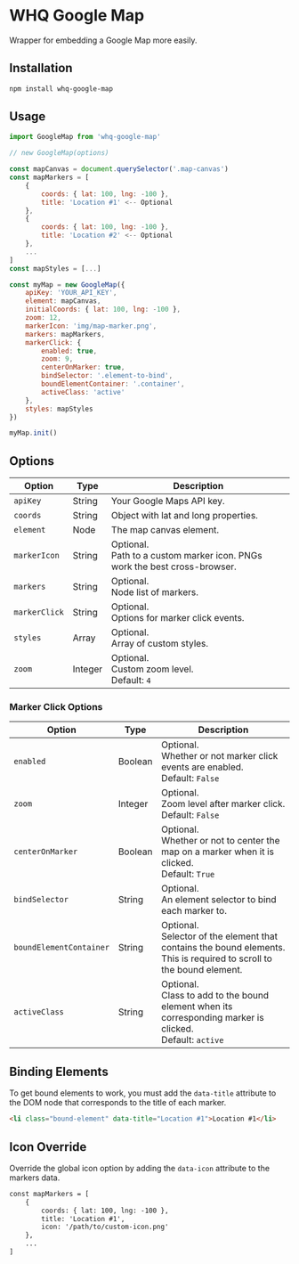 # WHQ Google Map
Wrapper for embedding a Google Map more easily.

## Installation
```sh
npm install whq-google-map
```

## Usage
```js
import GoogleMap from 'whq-google-map'

// new GoogleMap(options)

const mapCanvas = document.querySelector('.map-canvas')
const mapMarkers = [
    {
        coords: { lat: 100, lng: -100 },
        title: 'Location #1' <-- Optional
    },
    {
        coords: { lat: 100, lng: -100 },
        title: 'Location #2' <-- Optional
    },
    ...
]
const mapStyles = [...]

const myMap = new GoogleMap({
    apiKey: 'YOUR_API_KEY',
    element: mapCanvas,
    initialCoords: { lat: 100, lng: -100 },
    zoom: 12,
    markerIcon: 'img/map-marker.png',
    markers: mapMarkers,
    markerClick: {
        enabled: true,
        zoom: 9,
        centerOnMarker: true,
        bindSelector: '.element-to-bind',
        boundElementContainer: '.container',
        activeClass: 'active'
    },
    styles: mapStyles
})

myMap.init()
```

## Options
| Option | Type | Description |
| --- | --- | --- |
| `apiKey` | String | Your Google Maps API key. |
| `coords` | String | Object with lat and long properties. |
| `element` | Node | The map canvas element. |
| `markerIcon` | String | Optional. <br> Path to a custom marker icon. PNGs work the best cross-browser. |
| `markers` | String | Optional. <br> Node list of markers. |
| `markerClick` | String | Optional. <br> Options for marker click events. |
| `styles` | Array | Optional. <br>Array of custom styles. |
| `zoom` | Integer | Optional. <br>Custom zoom level. <br>Default: `4` |

### Marker Click Options

| Option | Type | Description |
| --- | --- | --- |
| `enabled` | Boolean | Optional. <br> Whether or not marker click events are enabled. <br>Default: `False` |
| `zoom` | Integer | Optional. <br> Zoom level after marker click. <br>Default: `False` |
| `centerOnMarker` | Boolean | Optional. <br> Whether or not to center the map on a marker when it is clicked. <br>Default: `True` |
| `bindSelector` | String | Optional. <br> An element selector to bind each marker to. |
| `boundElementContainer` | String | Optional. <br> Selector of the element that contains the bound elements. This is required to scroll to the bound element. |
| `activeClass` | String | Optional. <br> Class to add to the bound element when its corresponding marker is clicked. <br>Default: `active` |

## Binding Elements

To get bound elements to work, you must add the `data-title` attribute to the DOM node that corresponds to the title of each marker.

```html
<li class="bound-element" data-title="Location #1">Location #1</li>
```

## Icon Override

Override the global icon option by adding the `data-icon` attribute to the markers data.

```html
const mapMarkers = [
    {
        coords: { lat: 100, lng: -100 },
        title: 'Location #1',
        icon: '/path/to/custom-icon.png'
    },
    ...
]
```
